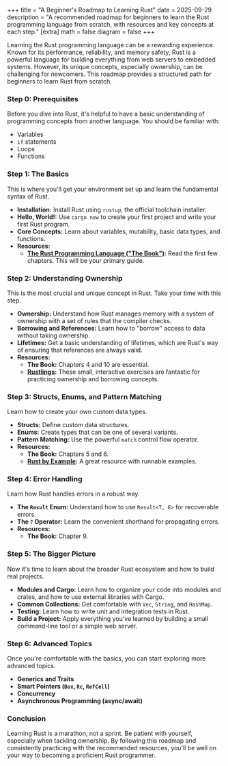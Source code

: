 +++
title = "A Beginner's Roadmap to Learning Rust"
date = 2025-09-29
description = "A recommended roadmap for beginners to learn the Rust programming language from scratch, with resources and key concepts at each step."
[extra]
math = false
diagram = false
+++

Learning the Rust programming language can be a rewarding experience. Known for its performance, reliability, and memory safety, Rust is a powerful language for building everything from web servers to embedded systems. However, its unique concepts, especially ownership, can be challenging for newcomers. This roadmap provides a structured path for beginners to learn Rust from scratch.

### Step 0: Prerequisites

Before you dive into Rust, it's helpful to have a basic understanding of programming concepts from another language. You should be familiar with:

*   Variables
*   `if` statements
*   Loops
*   Functions

### Step 1: The Basics

This is where you'll get your environment set up and learn the fundamental syntax of Rust.

*   **Installation:** Install Rust using `rustup`, the official toolchain installer.
*   **Hello, World!:** Use `cargo new` to create your first project and write your first Rust program.
*   **Core Concepts:** Learn about variables, mutability, basic data types, and functions.
*   **Resources:**
    *   **[The Rust Programming Language ("The Book")](https://doc.rust-lang.org/book/):** Read the first few chapters. This will be your primary guide.

### Step 2: Understanding Ownership

This is the most crucial and unique concept in Rust. Take your time with this step.

*   **Ownership:** Understand how Rust manages memory with a system of ownership with a set of rules that the compiler checks.
*   **Borrowing and References:** Learn how to "borrow" access to data without taking ownership.
*   **Lifetimes:** Get a basic understanding of lifetimes, which are Rust's way of ensuring that references are always valid.
*   **Resources:**
    *   **The Book:** Chapters 4 and 10 are essential.
    *   **[Rustlings](https://github.com/rust-lang/rustlings):** These small, interactive exercises are fantastic for practicing ownership and borrowing concepts.

### Step 3: Structs, Enums, and Pattern Matching

Learn how to create your own custom data types.

*   **Structs:** Define custom data structures.
*   **Enums:** Create types that can be one of several variants.
*   **Pattern Matching:** Use the powerful `match` control flow operator.
*   **Resources:**
    *   **The Book:** Chapters 5 and 6.
    *   **[Rust by Example](https://doc.rust-lang.org/rust-by-example/):** A great resource with runnable examples.

### Step 4: Error Handling

Learn how Rust handles errors in a robust way.

*   **The `Result` Enum:** Understand how to use `Result<T, E>` for recoverable errors.
*   **The `?` Operator:** Learn the convenient shorthand for propagating errors.
*   **Resources:**
    *   **The Book:** Chapter 9.

### Step 5: The Bigger Picture

Now it's time to learn about the broader Rust ecosystem and how to build real projects.

*   **Modules and Cargo:** Learn how to organize your code into modules and crates, and how to use external libraries with Cargo.
*   **Common Collections:** Get comfortable with `Vec`, `String`, and `HashMap`.
*   **Testing:** Learn how to write unit and integration tests in Rust.
*   **Build a Project:** Apply everything you've learned by building a small command-line tool or a simple web server.

### Step 6: Advanced Topics

Once you're comfortable with the basics, you can start exploring more advanced topics.

*   **Generics and Traits**
*   **Smart Pointers (`Box`, `Rc`, `RefCell`)**
*   **Concurrency**
*   **Asynchronous Programming (async/await)**

### Conclusion

Learning Rust is a marathon, not a sprint. Be patient with yourself, especially when tackling ownership. By following this roadmap and consistently practicing with the recommended resources, you'll be well on your way to becoming a proficient Rust programmer.
